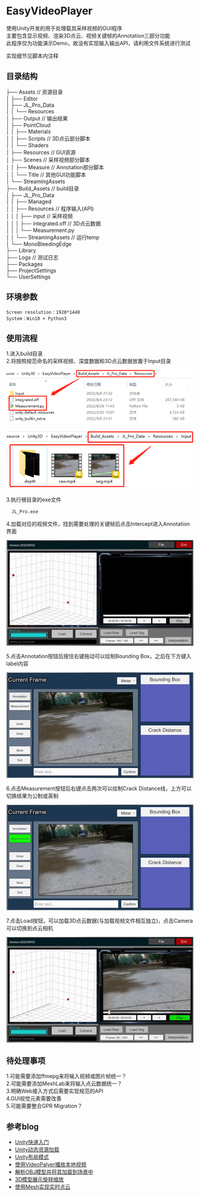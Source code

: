 
# EasyVideoPlayer

使用Unity开发的用于处理载具采样视频的GUI程序  
主要包含显示视频、渲染3D点云、视频关键帧的Annotation三部分功能  
此程序仅为功能演示Demo，故没有实现输入输出API，请利用文件系统进行测试  

实现细节见脚本内注释


## 目录结构

├── Assets                      // 资源目录  
│   ├── Editor  
│   ├── JL_Pro_Data               
│   │   └── Resources           
│   ├── Output                  // 输出结果  
│   ├── PointCloud              
│   │   ├── Materials             
│   │   ├── Scripts             // 3D点云部分脚本   
│   │   └── Shaders           
│   ├── Resources               // GUI资源  
│   ├── Scenes                  // 采样视频部分脚本  
│   │   ├── Measure             // Annotation部分脚本   
│   │   └── Title               // 其他GUI功能脚本        
│   └── StreamingAssets  
├── Build_Assets                // build目录   
│   ├── JL_Pro_Data          
│   │   ├── Managed             
│   │   ├── Resources           // 程序输入(API)   
│   │   │   ├── input           // 采样视频  
│   │   │   ├── integrated.off  // 3D点云数据  
│   │   │   └── Measurement.py   
│   │   └── StreamingAssets     // 运行temp        
│   └── MonoBleedingEdge          
├── Library   
├── Logs                        // 测试日志   
├── Packages  
├── ProjectSettings  
└── UserSettings    

## 环境参数

`Screen resolution：1920*1440`  
`System：Win10 + Python3`  


## 使用流程

1.进入build目录    
2.将按照规范命名的采样视频、深度数据和3D点云数据放置于Input目录  

![pic1](https://github.com/WddBlessU/EasyVideoPlayer/blob/main/Image/01.png)    

![pic2](https://github.com/WddBlessU/EasyVideoPlayer/blob/main/Image/02.png)    
 
3.执行根目录的exe文件  

```bash
  JL_Pro.exe
```
4.加载对应的视频文件，找到需要处理的关键帧后点击Intercept进入Annotation界面  

![pic3](https://github.com/WddBlessU/EasyVideoPlayer/blob/main/Image/gif_01.gif)   

5.点击Annotation按钮后按住右键拖动可以绘制Bounding Box，之后在下方键入label内容  

![pic4](https://github.com/WddBlessU/EasyVideoPlayer/blob/main/Image/gif_02.gif)   

6.点击Measurement按钮后右键点击两次可以绘制Crack Distance线，上方可以切换结果为公制或英制  

![pic5](https://github.com/WddBlessU/EasyVideoPlayer/blob/main/Image/gif_03.gif)   

7.点击Load按钮，可以加载3D点云数据(与加载视频文件相互独立)，点击Camera可以切换到点云相机  

![pic6](https://github.com/WddBlessU/EasyVideoPlayer/blob/main/Image/gif_04.gif)   



## 待处理事项

1.可能需要添加ffmepg来将输入视频或图片帧统一？  
2.可能需要添加MeshLab来将输入点云数据统一？  
3.明确Web接入方式后需要实现规范的API  
4.GUI视觉元素需要改善  
5.可能需要整合GPR Migration？  


## 参考blog

 - [Unity快速入门](https://blog.csdn.net/zhousanxi123/article/details/121233746)
 - [Unity动态资源加载](https://kuroha.vip/unity/unity_load_assets.html)
 - [Unity布局模式](https://www.cnblogs.com/rainmj/p/5437395.html)
 - [使用VideoPalyer播放本地视频](https://www.cnblogs.com/nanyang0310/p/9188066.html)
 - [解析OBJ模型并将其加载到场景中](https://blog.csdn.net/qinyuanpei/article/details/49991607)
 - [3D模型展示旋转缩放](https://blog.csdn.net/u013509878/article/details/125294558)
 - [使用Mesh实现实时点云](https://blog.csdn.net/zhudaokuan/article/details/119609315)

